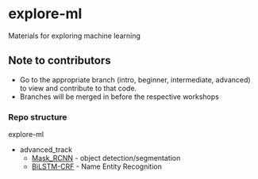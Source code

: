 # explore-ml

Materials for exploring machine learning

## Note to contributors

- Go to the appropriate branch (intro, beginner, intermediate, advanced) to view and contribute to that code.
- Branches will be merged in before the respective workshops

### Repo structure

explore-ml
- advanced_track
  * [Mask_RCNN](https://github.com/quocdat32461997/Mask_RCNN/tree/d93add1cc911b6d9a424899319ba9c74127db209) - object detection/segmentation
  * [BiLSTM-CRF](https://github.com/quocdat32461997/BiLSTM-CRF/tree/4ab4ddc1ed5df5da2e4815d1c38898e76dd1b886) - Name Entity Recognition
